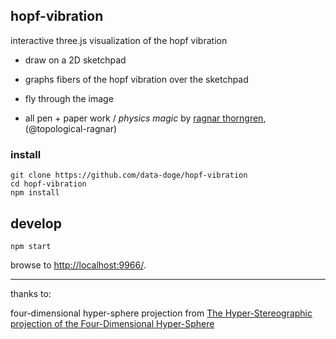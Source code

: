 ## hopf-vibration

interactive three.js visualization of the hopf vibration

- draw on a 2D sketchpad
- graphs fibers of the hopf vibration over the sketchpad
- fly through the image

- all pen + paper work / _physics magic_ by [ragnar thorngren](https://math.berkeley.edu/~ragnar/), (@topological-ragnar)

### install

```
git clone https://github.com/data-doge/hopf-vibration
cd hopf-vibration
npm install
```

## develop

```
npm start
```

browse to <http://localhost:9966/>.


---

thanks to:

four-dimensional hyper-sphere projection from [The Hyper-Stereographic projection of the Four-Dimensional Hyper-Sphere](http://journals.iucr.org/a/issues/1973/06/00/a09796/a09796.pdf)
